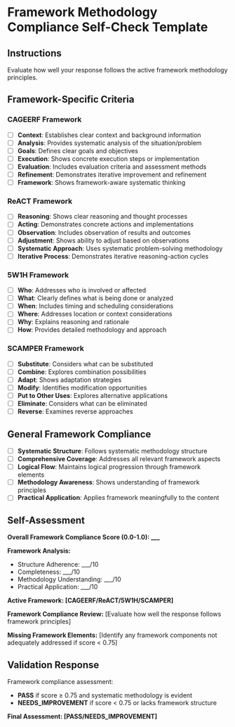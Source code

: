 # Framework Methodology Compliance Self-Check Template

## Instructions
Evaluate how well your response follows the active framework methodology principles.

## Framework-Specific Criteria

### CAGEERF Framework
- [ ] **Context**: Establishes clear context and background information
- [ ] **Analysis**: Provides systematic analysis of the situation/problem
- [ ] **Goals**: Defines clear goals and objectives
- [ ] **Execution**: Shows concrete execution steps or implementation
- [ ] **Evaluation**: Includes evaluation criteria and assessment methods
- [ ] **Refinement**: Demonstrates iterative improvement and refinement
- [ ] **Framework**: Shows framework-aware systematic thinking

### ReACT Framework
- [ ] **Reasoning**: Shows clear reasoning and thought processes
- [ ] **Acting**: Demonstrates concrete actions and implementations
- [ ] **Observation**: Includes observation of results and outcomes
- [ ] **Adjustment**: Shows ability to adjust based on observations
- [ ] **Systematic Approach**: Uses systematic problem-solving methodology
- [ ] **Iterative Process**: Demonstrates iterative reasoning-action cycles

### 5W1H Framework
- [ ] **Who**: Addresses who is involved or affected
- [ ] **What**: Clearly defines what is being done or analyzed
- [ ] **When**: Includes timing and scheduling considerations
- [ ] **Where**: Addresses location or context considerations
- [ ] **Why**: Explains reasoning and rationale
- [ ] **How**: Provides detailed methodology and approach

### SCAMPER Framework
- [ ] **Substitute**: Considers what can be substituted
- [ ] **Combine**: Explores combination possibilities
- [ ] **Adapt**: Shows adaptation strategies
- [ ] **Modify**: Identifies modification opportunities
- [ ] **Put to Other Uses**: Explores alternative applications
- [ ] **Eliminate**: Considers what can be eliminated
- [ ] **Reverse**: Examines reverse approaches

## General Framework Compliance
- [ ] **Systematic Structure**: Follows systematic methodology structure
- [ ] **Comprehensive Coverage**: Addresses all relevant framework aspects
- [ ] **Logical Flow**: Maintains logical progression through framework elements
- [ ] **Methodology Awareness**: Shows understanding of framework principles
- [ ] **Practical Application**: Applies framework meaningfully to the content

## Self-Assessment

**Overall Framework Compliance Score (0.0-1.0): ___**

**Framework Analysis:**
- Structure Adherence: ___/10
- Completeness: ___/10
- Methodology Understanding: ___/10
- Practical Application: ___/10

**Active Framework: [CAGEERF/ReACT/5W1H/SCAMPER]**

**Framework Compliance Review:**
[Evaluate how well the response follows framework principles]

**Missing Framework Elements:**
[Identify any framework components not adequately addressed if score < 0.75]

## Validation Response

Framework compliance assessment:
- **PASS** if score ≥ 0.75 and systematic methodology is evident
- **NEEDS_IMPROVEMENT** if score < 0.75 or lacks framework structure

**Final Assessment: [PASS/NEEDS_IMPROVEMENT]**